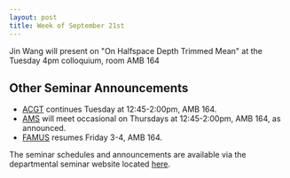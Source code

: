 ```yaml
---
layout: post
title: Week of September 21st
---
```



Jin Wang will present on "On Halfspace Depth Trimmed Mean" at the Tuesday 4pm colloquium, room AMB 164

## Other Seminar Announcements ##

- [ACGT](acgtFall2015) continues Tuesday at 12:45-2:00pm, AMB 164.  
- [AMS](amsFall2015) will meet occasional on Thursdays at 12:45-2:00pm, AMB 164, as announced.
- [FAMUS](famusFall2015) resumes Friday 3-4, AMB 164.  

The seminar schedules and announcements are available via the departmental seminar website located [here](http://naumathstat.github.io/seminars).

